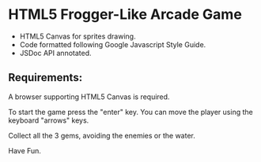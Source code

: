 # HTML5 Frogger-Like Arcade Game

- HTML5 Canvas for sprites drawing.
- Code formatted following Google Javascript Style Guide.
- JSDoc API annotated.

## Requirements:
A browser supporting HTML5 Canvas is required.

To start the game press the "enter" key. You can move the player using the keyboard "arrows" keys.

Collect all the 3 gems, avoiding the enemies or the water.

Have Fun.
